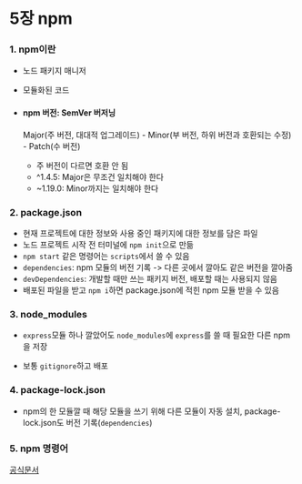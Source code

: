 # 5장 npm



### 1. npm이란

- 노드 패키지 매니저

- 모듈화된 코드 

- #### npm 버전: SemVer 버저닝

  Major(주 버전, 대대적 업그레이드) - Minor(부 버전, 하위 버전과 호환되는 수정) - Patch(수 버전)

  - 주 버전이 다르면 호환 안 됨
  - ^1.4.5: Major은 무조건 일치해야 한다
  - ~1.19.0: Minor까지는 일치해야 한다

### 2. package.json

- 현재 프로젝트에 대한 정보와 사용 중인 패키지에 대한 정보를 담은 파일
- 노드 프로젝트 시작 전 터미널에 `npm init`으로 만듦
- `npm start` 같은 명령어는 `scripts`에서 쓸 수 있음
- `dependencies`: npm 모듈의 버전 기록 -> 다른 곳에서 깔아도 같은 버전을 깔아줌
- `devDependencies`: 개발할 때만 쓰는 패키지 버전, 배포할 때는 사용되지 않음
- 배포된 파일을 받고 `npm i`하면 package.json에 적힌 npm 모듈 받을 수 있음



### 3. node_modules

- `express`모듈 하나 깔았어도 `node_modules`에 `express`를 쓸 때 필요한 다른 npm을 저장

- 보통 `gitignore`하고 배포



### 4. package-lock.json

- npm의 한 모듈깔 때 해당 모듈을 쓰기 위해 다른 모듈이 자동 설치, package-lock.json도 버전 기록(`dependencies`)



### 5. npm 명령어

[공식문서](https://docs.npmjs.com/cli/v6/commands)